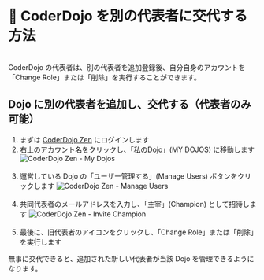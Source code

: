 # 👥 CoderDojo を別の代表者に交代する方法
<br>
CoderDojo の代表者は、別の代表者を追加登録後、自分自身のアカウントを「Change Role」または「削除」を実行することができます。

## Dojo に別の代表者を追加し、交代する（代表者のみ可能）

1. まずは [CoderDojo Zen](https://zen.coderdojo.com/) にログインします
2. 右上のアカウント名をクリックし、「[私のDojo](https://zen.coderdojo.com/dashboard/my-dojos)」(MY DOJOS) に移動します
   <img alt='CoderDojo Zen - My Dojos' src='/img/zen-my-dojos.png' /><br><br>
3. 運営している Dojo の「ユーザー管理する」(Manage Users) ボタンをクリックします
   <img alt='CoderDojo Zen - Manage Users' src='/img/zen-manage-users.png' /><br><br>
4. 共同代表者のメールアドレスを入力し、「主宰」(Champion) として招待します
   <img alt='CoderDojo Zen - Invite Champion' src='/img/zen-invite-champion.png' /><br><br>
5. 最後に、旧代表者のアイコンをクリックし、「Change Role」または「削除」を実行します
   <br>
   
無事に交代できると、追加された新しい代表者が当該 Dojo を管理できるようになります。   

